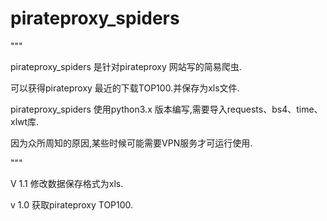 # pirateproxy_spiders


"""
pirateproxy_spiders 是针对pirateproxy 网站写的简易爬虫.
可以获得pirateproxy 最近的下载TOP100.并保存为xls文件.

pirateproxy_spiders 使用python3.x 版本编写,需要导入requests、bs4、time、xlwt库.
因为众所周知的原因,某些时候可能需要VPN服务才可运行使用.
"""



V 1.1 修改数据保存格式为xls.
v 1.0 获取pirateproxy TOP100.